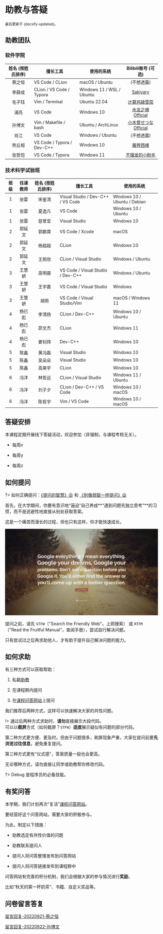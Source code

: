 # 助教与答疑

<small>最后更新于 {docsify-updated}。</small>

## 助教团队

<!-- tabs:start -->

### **软件学院**

| 姓名 (按姓氏排序) | 擅长工具                   | 使用的系统                |                     Bilibili账号 (可选)                     |
| :---------------: | -------------------------- | ------------------------- | :---------------------------------------------------------: |
|      蔡之恒       | VS Code / CLion            | macOS / Ubuntu            |                         (不想透露)                          |
|      李薛成       | CLion / VS Code / Typora   | Windows 11 / WSL / Ubuntu |       [Sakiyary](https://space.bilibili.com/12502995)       |
|      毛子钰       | Vim / Terminal             | Ubuntu 22.04              |    [计算鸡磕雪茄](https://space.bilibili.com/454302264)     |
|       浦亮        | VS Code                    | Windows 10                |   [水龙之魂Official](https://space.bilibili.com/4780141)    |
|      孙博文       | Vim / Makefile / bash      | Ubuntu / ArchLinux        | [小木曾せつなOfficial](https://space.bilibili.com/12896246) |
|       肖江        | VS Code                    | Windows / Ubuntu          |                         (不想透露)                          |
|      熊丘桓       | VS Code / Typora / Dev-C++ | Windows 10                |      [雁卷西楼](https://space.bilibili.com/679618337)       |
|      张哲恺       | VS Code / Typora           | Windows 11                |   [不理发的小粉毛](https://space.bilibili.com/330247538)    |

### **技术科学试验班**

| 班级  | 任课教师 | 姓名 (按姓氏排序) | 擅长工具                          | 使用的系统                   |
| :---: | :------: | :---------------: | --------------------------------- | ---------------------------- |
|   1   |   张雷   |      宋鉴清       | Visual Studio / Dev-C++ / VS Code | Windows 10 / Ubuntu / Debian |
|   1   |   张雷   |      夏逸凡       | VS Code                           | Windows 10 / Ubuntu          |
|   1   |   张雷   |      慈曾宜       | Visual Studio                     | Windows 10                   |
|   2   |  郭延文  |      郭鹏霄       | VS Code / Xcode                   | macOS                        |
|   2   |  郭延文  |      杨超超       | CLion                             | Windows 10                   |
|   2   |  郭延文  |      王照欣       | CLion / Visual Studio             | Windows / Ubuntu             |
|   3   |  王慧妍  |      高明晨       | VS Code / Visual Studio / Dev-C++ | Windows / Ubuntu             |
|   3   |  王慧妍  |      王宇嘉       | VS Code / Visual Studio           | Windows                      |
|   3   |  王慧妍  |       胡雨        | VS Code / Visual Studio/Vim       | macOS / Windows 11           |
|   4   |  杨已彪  |      李清扬       | CLion / Dev-C++                   | Windows 10 / Ubuntu          |
|   4   |  杨已彪  |      茆文杰       | CLion                             | Windows 11                   |
|   4   |  杨已彪  |      姜钊炜       | Dev-C++                           | Windows 10                   |
|   5   |   陈鑫   |      黄冯磊       | Visual Studio                     | Windows 10                   |
|   5   |   陈鑫   |      吴朵朵       | Visual Studio                     | Windows 10                   |
|   5   |   陈鑫   |      高昊宇       | CLion                             | Windows 10                   |
|   6   |   冯洋   |      林哲远       | CLion / Visual Studio             | Windows 11 / Ubuntu          |
|   6   |   冯洋   |      刘子夕       | CLion / Dev-C++ / VS Code         | Windows 10 / macOS           |
|   6   |   冯洋   |      陈哲宇       | Vim / VS Code                     | Windows 10 / macOS           |

<!-- tabs:end -->

## 答疑安排

本课程定期开展线下答疑活动，欢迎参加（非强制，与课程考核无关）。

- 每周x

- 每周y

- 每周z

## 如何提问

?> 如何正确提问：[《提问的智慧》:stuck_out_tongue_winking_eye:](https://github.com/ryanhanwu/How-To-Ask-Questions-The-Smart-Way/blob/main/README-zh_CN.md) 和 [《别像弱智一样提问》:frowning:](https://github.com/tangx/Stop-Ask-Questions-The-Stupid-Ways/blob/master/README.md)

首先，在大学期间，你要有意识地“逼迫”自己养成**“遇到问题先独立思考”**的习惯，而不是逃避性地直接从别处获取答案。

这是一个痛苦而漫长的过程，但也只有这样，你才能快速成长。

![GoogleQuote](.assets/images/google-quote.jpg ":size=700")

提问之前，请先 `STFW`（"Search the Friendly Web"，上网搜索）
或 `RTFM`（"Read the Fruitful Manual"，查阅手册），尝试自行解决问题。

只有尝试过之后再求助他人，才有助于提升自己解决问题的能力。

## 如何求助

有三种方式可以获取帮助：

1. 私戳[助教](qa?id=助教团队)

2. 在课程群内提问

3. 在[课程问答网站](http://qa.cpl.icu)上提问

我们推荐后两种方式，这样可以快速解决大家的共性问题。

!> 通过后两种方式求助时，**请勿**直接展示大段代码。<br>
可以以**截屏**方式（如何截屏？`STFW`）**适度**展示疑似有问题的部分代码。

第二种方式更方便、更及时。但由于问题很多，刷屏现象严重，大家在提问前要**先浏览过往信息**，避免重复提问。

第三种方式更有“仪式感”，答案质量一般也会更高。

无论哪种方式，请勿直接让同学或助教帮你修改代码。

?> Debug 是程序员的必备技能。

## 有奖问答

本学期，我们计划再次“复活”[课程问答网站](qa.cpl.icu)。

要经营好这个问答网站，需要大家的积极参与。

为此，制定以下措施：

- 助教选定有共性价值的问题

- 助教联系提问人

- 提问人将问答整理发布到问答网站

- 提问人将问答链接发布到课程群中

问答网站有完善的积分机制，我们会根据大家的参与情况进行**奖励**，

比如“秋天的第一杯奶茶”、书籍、自定义奖品等。

## 问卷留言答复

[留言回复-20220921-蔡之恒](https://box.nju.edu.cn/f/878458f870d3498dbee3/)

[留言回复-20220922-孙博文](https://box.nju.edu.cn/f/da3ceda2f7a449849d2d/)